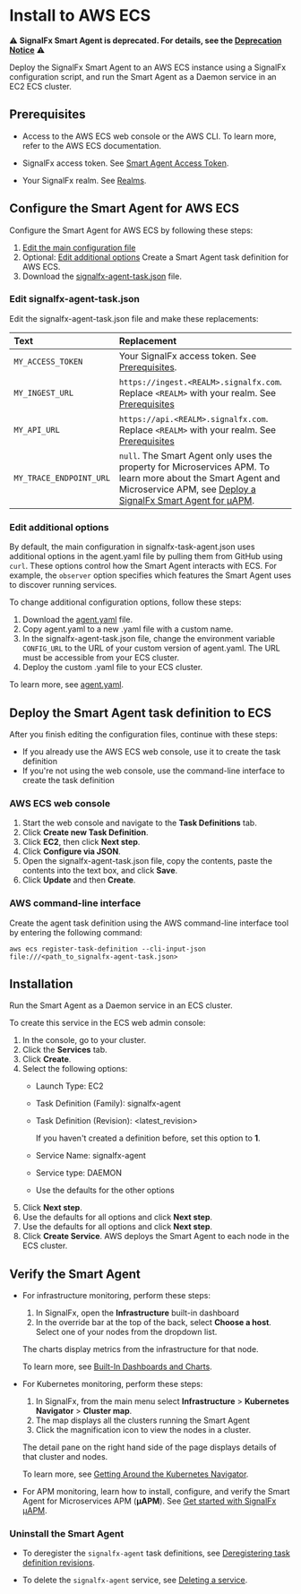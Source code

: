 # Install to AWS ECS

:warning: **SignalFx Smart Agent is deprecated. For details, see the [Deprecation Notice](./smartagent-deprecation-notice.md)** :warning:

Deploy the SignalFx Smart Agent to an AWS ECS instance using a SignalFx
configuration script, and run the Smart Agent as a Daemon service in an
EC2 ECS cluster.

## Prerequisites

* Access to the AWS ECS web console or the AWS CLI.
  To learn more, refer to the AWS ECS documentation.

* SignalFx access token. See [Smart Agent Access Token](../../../_sidebars-and-includes/smart-agent-access-token.html).
* Your SignalFx realm. See [Realms](../../../_sidebars-and-includes/smart-agent-realm-note.html).

## Configure the Smart Agent for AWS ECS

Configure the Smart Agent for AWS ECS by following these steps:

1. [Edit the main configuration file](#edit-the-main-configuration-file)
2. Optional: [Edit additional options](#edit-additional-options)
   Create a Smart Agent task definition for AWS ECS.
3. Download the [signalfx-agent-task.json](https://github.com/signalfx/signalfx-agent/tree/main/deployments/ecs/signalfx-agent-task.json) file.

### Edit signalfx-agent-task.json

Edit the signalfx-agent-task.json file and make these replacements:

| Text                    | Replacement                                                                                                                                                                                                                                                     |
|:------------------------|:----------------------------------------------------------------------------------------------------------------------------------------------------------------------------------------------------------------------------------------------------------------|
| `MY_ACCESS_TOKEN`       | Your SignalFx access token. See [Prerequisites](#prerequisites).                                                                                                                                                                                                |
| `MY_INGEST_URL`         | `https://ingest.<REALM>.signalfx.com`. Replace `<REALM>` with your realm. See [Prerequisites](#prerequisites)                                                                                                                                                   |
| `MY_API_URL`            | `https://api.<REALM>.signalfx.com`. Replace `<REALM>` with your realm. See [Prerequisites](#prerequisites)                                                                                                                                                      |
| `MY_TRACE_ENDPOINT_URL` | `null`. The Smart Agent only uses the property for Microservices APM. To learn more about the Smart Agent and Microservice APM, see [Deploy a SignalFx Smart Agent for µAPM](https://docs.signalfx.com/en/latest/apm/apm-getting-started/apm-smart-agent.html). |

### Edit additional options

By default, the main configuration in signalfx-task-agent.json uses additional options in the
agent.yaml file by pulling them from GitHub using `curl`. These options control how the Smart Agent
interacts with ECS. For example, the `observer` option specifies which features the Smart Agent
uses to discover running services.

To change additional configuration options, follow these steps:

1. Download the [agent.yaml](https://github.com/signalfx/signalfx-agent/blob/main/deployments/ecs/agent.yaml) file.
2. Copy agent.yaml to a new .yaml file with a custom name.
3. In the signalfx-agent-task.json file, change the environment variable `CONFIG_URL` to the URL of your
   custom version of agent.yaml. The URL must be accessible from your ECS cluster.
4. Deploy the custom .yaml file to your ECS cluster.

To learn more, see [agent.yaml](https://github.com/signalfx/signalfx-agent/blob/main/deployments/ecs/agent.yaml).

## Deploy the Smart Agent task definition to ECS

After you finish editing the configuration files, continue with these steps:

* If you already use the AWS ECS web console, use it to create the task definition
* If you're not using the web console, use the command-line interface to create the task definition

### AWS ECS web console

1. Start the web console and navigate to the **Task Definitions** tab.
2. Click **Create new Task Definition**.
3. Click **EC2**, then click **Next step**.
4. Click **Configure via JSON**.
5. Open the signalfx-agent-task.json file, copy the contents, paste the contents into the text box, and click **Save**.
6. Click **Update** and then **Create**.

### AWS command-line interface

Create the agent task definition using the AWS command-line interface tool by entering the following command:

```
aws ecs register-task-definition --cli-input-json file:///<path_to_signalfx-agent-task.json>
```

## Installation

Run the Smart Agent as a Daemon service in an ECS cluster.

To create this service in the ECS web admin console:

1. In the console, go to your cluster.
2. Click the **Services** tab.
3. Click **Create**.
4. Select the following options:
   - Launch Type: EC2
   - Task Definition (Family): signalfx-agent
   - Task Definition (Revision): <latest_revision>

     If you haven't created a definition before, set this option to **1**.

   - Service Name: signalfx-agent
   - Service type: DAEMON
   - Use the defaults for the other options
5. Click **Next step**.
6. Use the defaults for all options and click **Next step**.
7. Use the defaults for all options and click **Next step**.
8. Click **Create Service**. AWS deploys the Smart Agent to each node in  the ECS cluster.

## Verify the Smart Agent

* For infrastructure monitoring, perform these steps:
  1. In SignalFx, open the **Infrastructure** built-in dashboard
  2. In the override bar at the top of the back, select **Choose a
     host**. Select one of your nodes from the dropdown list.

  The charts display metrics from the infrastructure for that node.

  To learn more, see [Built-In Dashboards and Charts](https://docs.splunk.com/Observability/data-visualization/dashboards/built-in-dashboards.html#built-in-dashboards).

* For Kubernetes monitoring, perform these steps:
  1. In SignalFx, from the main menu select **Infrastructure** > **Kubernetes Navigator** > **Cluster map**.
  2. The map displays all the clusters running the Smart Agent
  3. Click the magnification icon to view the nodes in a cluster.

  The detail pane on the right hand side of the page displays details of that cluster and nodes.

  To learn more, see [Getting Around the Kubernetes Navigator](https://docs.signalfx.com/en/latest/integrations/kubernetes/get-around-k8s-navigator.html).

* For APM monitoring, learn how to install, configure, and verify the Smart Agent for Microservices APM (**µAPM**). See
[Get started with SignalFx µAPM](https://docs.signalfx.com/en/latest/apm/apm-getting-started/apm-index.html).

### Uninstall the Smart Agent

- To deregister the `signalfx-agent` task definitions, see [Deregistering task definition revisions](https://docs.aws.amazon.com/AmazonECS/latest/developerguide/deregister-task-definition.html).

- To delete the `signalfx-agent` service, see [Deleting a service](https://docs.aws.amazon.com/AmazonECS/latest/developerguide/delete-service.html).
